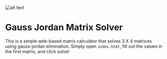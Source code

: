 ![alt text](https://raw.githubusercontent.com/masterjeef/matrix-calculator/master/mc-icon.png "Matrix Calculator")

# Gauss Jordan Matrix Solver

This is a simple web-based matrix calculator that solves 3 X 4 matrices using gauss-jordan elimination. Simply open `index.html`, fill out the values in the first matrix, and click solve!